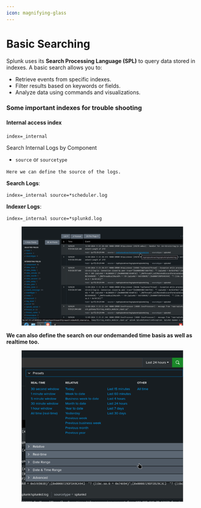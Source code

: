 ```yaml
---
icon: magnifying-glass
---
```


# Basic Searching

Splunk uses its **Search Processing Language (SPL)** to query data stored in indexes. A basic search allows you to:

* Retrieve events from specific indexes.
* Filter results based on keywords or fields.
* Analyze data using commands and visualizations.

### Some important indexes for trouble shooting

#### Internal access index

```
index=_internal

```

Search Internal Logs by Component

* `source` or `sourcetype`

`Here we can define the source of the logs.`

**Search Logs**:

```
index=_internal source=*scheduler.log

```

**Indexer Logs**:

```
index=_internal source=*splunkd.log

```

<figure><img src="../../../.gitbook/assets/image (115).png" alt=""><figcaption></figcaption></figure>

**We can also define the search on our ondemanded time basis as well as realtime too.**

<figure><img src="../../../.gitbook/assets/image (114).png" alt=""><figcaption></figcaption></figure>


